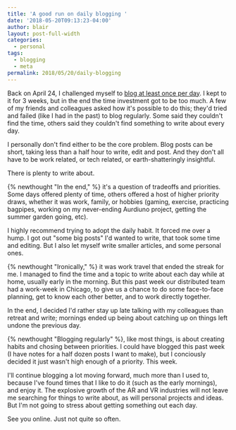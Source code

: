 ```yaml
---
title: 'A good run on daily blogging '
date: '2018-05-20T09:13:23-04:00'
author: blair
layout: post-full-width
categories:
  - personal
tags:
  - blogging
  - meta
permalink: 2018/05/20/daily-blogging
---
```

Back on April 24, I challenged myself to [blog at least once per day](/2018/04/24/just-post-it).  I kept to it for 3 weeks, but in the end the time investment got to be too much. A few of my friends and colleagues asked how it's possible to do this;  they'd tried and failed (like I had in the past) to blog regularly.  Some said they couldn't find the time, others said they couldn't find something to write about every day.

I personally don't find either to be the core problem.  Blog posts can be short, taking less than a half hour to write, edit and post. And they don't all have to be work related, or tech related, or earth-shatteringly insightful.  

There is plenty to write about.

{% newthought "In the end," %} it's a question of tradeoffs and priorities. Some days offered plenty of time, others offered a host of higher priority draws, whether it was work, family,  or hobbies (gaming, exercise, practicing bagpipes, working on my never-ending Aurdiuno project, getting the summer garden going, etc). 

I highly recommend trying to adopt the daily habit.  It forced me over a hump.  I got out "some big posts" I'd wanted to write, that took some time and editing.  But I also let myself write smaller articles, and some personal ones.  

{% newthought "Ironically," %} it was work travel that ended the streak for me. I managed to find the time and a topic to write about each day while at home, usually early in the morning.  But this past week our distributed team had a work-week in Chicago, to give us a chance to do some face-to-face planning, get to know each other better, and to work directly together. 

In the end, I decided I'd rather stay up late talking with my colleagues than retreat and write; mornings ended up being about catching up on things left undone the previous day.  

{% newthought "Blogging regularly" %}, like most things, is about creating habits and chosing between priorities. I could have blogged this past week (I have notes for a half dozen posts I want to make), but I conciously decided it just wasn't high enough of a priority.  This week.

I'll continue blogging a lot moving forward, much more than I used to, because I've found times that I like to do it (such as the early mornings), and enjoy it.  The explosive growth of the AR and VR industries will not leave me searching for things to write about, as will personal projects and ideas.  But I'm not going to stress about getting something out each day.

See you online.  Just not quite so often.
